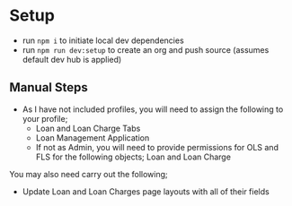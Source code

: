# Setup

- run `npm i` to initiate local dev dependencies
- run `npm run dev:setup` to create an org and push source (assumes default dev hub is applied)

## Manual Steps

- As I have not included profiles, you will need to assign the following to your profile;
  - Loan and Loan Charge Tabs
  - Loan Management Application
  - If not as Admin, you will need to provide permissions for OLS and FLS for the following objects; Loan and Loan Charge

You may also need carry out the following;
- Update Loan and Loan Charges page layouts with all of their fields
